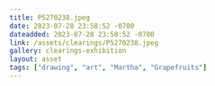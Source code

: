 ```yaml
---
title: P5270238.jpeg
date: 2023-07-28 23:58:52 -0700
dateadded: 2023-07-28 23:58:52 -0700
link: /assets/clearings/P5270238.jpeg
gallery: clearings-exhibition
layout: asset
tags: ["drawing", "art", "Martha", "Grapefruits"]
--- 
```

